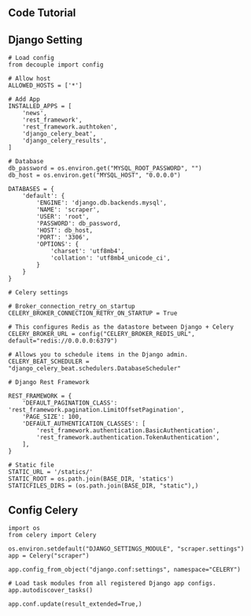 ## Code Tutorial

## Django Setting
    # Load config
    from decouple import config

    # Allow host
    ALLOWED_HOSTS = ['*']

    # Add App
    INSTALLED_APPS = [
        'news',
        'rest_framework',
        'rest_framework.authtoken',
        'django_celery_beat',
        'django_celery_results',
    ]

    # Database
    db_password = os.environ.get("MYSQL_ROOT_PASSWORD", "")
    db_host = os.environ.get("MYSQL_HOST", "0.0.0.0")
    
    DATABASES = {
        'default': {
            'ENGINE': 'django.db.backends.mysql',
            'NAME': 'scraper',
            'USER': 'root',
            'PASSWORD': db_password,
            'HOST': db_host,
            'PORT': '3306',
            'OPTIONS': {
                'charset': 'utf8mb4',
                'collation': 'utf8mb4_unicode_ci',
            }
        }
    }

    # Celery settings

    # Broker_connection_retry_on_startup
    CELERY_BROKER_CONNECTION_RETRY_ON_STARTUP = True
    
    # This configures Redis as the datastore between Django + Celery
    CELERY_BROKER_URL = config("CELERY_BROKER_REDIS_URL", default="redis://0.0.0.0:6379")
    
    # Allows you to schedule items in the Django admin.
    CELERY_BEAT_SCHEDULER = "django_celery_beat.schedulers.DatabaseScheduler"

    # Django Rest Framework

    REST_FRAMEWORK = {
        'DEFAULT_PAGINATION_CLASS': 'rest_framework.pagination.LimitOffsetPagination',
        'PAGE_SIZE': 100,
        'DEFAULT_AUTHENTICATION_CLASSES': [
            'rest_framework.authentication.BasicAuthentication',
            'rest_framework.authentication.TokenAuthentication',
        ],
    }

    # Static file
    STATIC_URL = '/statics/'
    STATIC_ROOT = os.path.join(BASE_DIR, 'statics')
    STATICFILES_DIRS = (os.path.join(BASE_DIR, "static"),)


## Config Celery
    
    import os
    from celery import Celery
    
    os.environ.setdefault("DJANGO_SETTINGS_MODULE", "scraper.settings")
    app = Celery("scraper")
    
    app.config_from_object("django.conf:settings", namespace="CELERY")
    
    # Load task modules from all registered Django app configs.
    app.autodiscover_tasks()
    
    app.conf.update(result_extended=True,)

